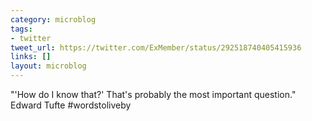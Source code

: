 ```yaml
---
category: microblog
tags:
- twitter
tweet_url: https://twitter.com/ExMember/status/292518740405415936
links: []
layout: microblog
---
```

"'How do I know that?' That's probably the most important question." Edward Tufte #wordstoliveby
